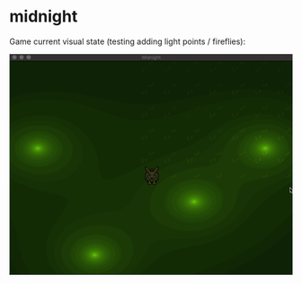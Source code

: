 # midnight

Game current visual state (testing adding light points / fireflies):

![midnight-perf-graph](midnight-perf-graph.gif)
